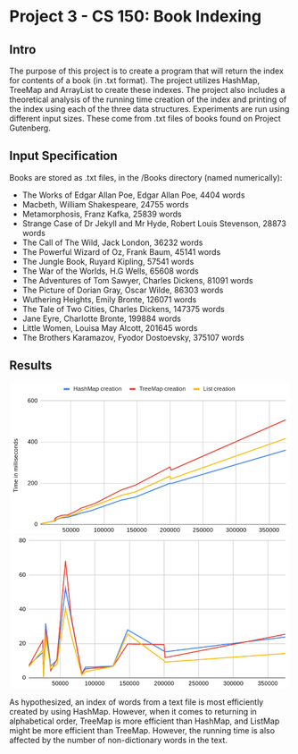 # Project 3 - CS 150:  Book Indexing

## Intro
The purpose of this project is to create a program that will return the index for contents of a book (in .txt format). The project utilizes HashMap, TreeMap and ArrayList to create these indexes. The project also includes a theoretical analysis of the running time creation of the index and printing of the index using each of the three data structures. Experiments are run using different input sizes. These come from .txt files of books found on Project Gutenberg. 

## Input Specification
Books are stored as .txt files, in the /Books directory (named numerically):
-	The Works of Edgar Allan Poe, Edgar Allan Poe, 4404 words
-	Macbeth, William Shakespeare, 24755 words
-	Metamorphosis, Franz Kafka, 25839 words
-	Strange Case of Dr Jekyll and Mr Hyde, Robert Louis Stevenson, 28873 words
-	The Call of The Wild, Jack London, 36232 words
-	The Powerful Wizard of Oz, Frank Baum, 45141 words
-	The Jungle Book, Ruyard Kipling, 57541 words
-	The War of the Worlds, H.G Wells, 65608 words
-	The Adventures of Tom Sawyer, Charles Dickens, 81091 words
-	The Picture of Dorian Gray, Oscar Wilde, 86303 words
-	Wuthering Heights, Emily Bronte, 126071 words
-	The Tale of Two Cities, Charles Dickens, 147375 words
-	Jane Eyre, Charlotte Bronte, 199884 words
-	Little Women, Louisa May Alcott, 201645 words
-	The Brothers Karamazov, Fyodor Dostoevsky, 375107 words

## Results
![Creation and Insertion Time](project31.PNG?raw=true "Creation Time")
![Print Time](project32.PNG?raw=true "Print Time")

As hypothesized, an index of words from a text file is most efficiently created by using HashMap. However, when it comes to returning in alphabetical order, TreeMap is more efficient than HashMap, and ListMap might be more efficient than TreeMap. However, the running time is also affected by the number of non-dictionary words in the text.
